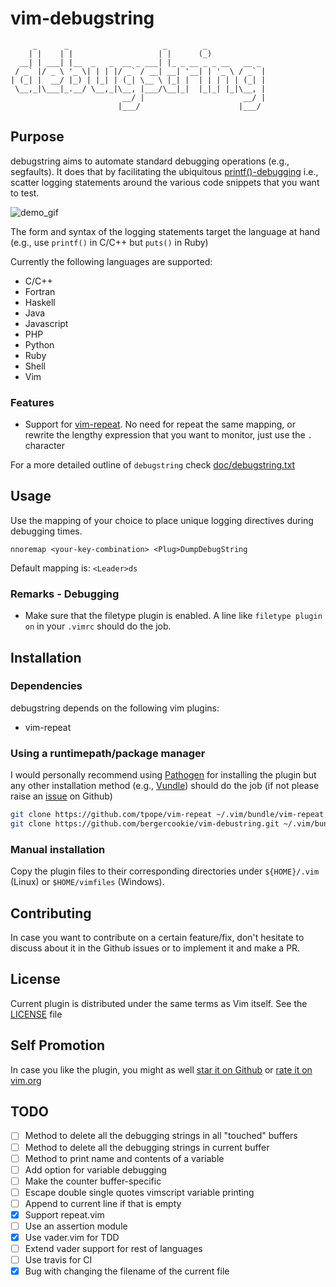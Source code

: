 # vim-debugstring


```
     _      _                     _        _
    | |    | |                   | |      (_)
  __| | ___| |__  _   _  __ _ ___| |_ _ __ _ _ __   __ _
 / _` |/ _ \ '_ \| | | |/ _` / __| __| '__| | '_ \ / _` |
| (_| |  __/ |_) | |_| | (_| \__ \ |_| |  | | | | | (_| |
 \__,_|\___|_.__/ \__,_|\__, |___/\__|_|  |_|_| |_|\__, |
                         __/ |                      __/ |
                        |___/                      |___/

```

## Purpose

debugstring aims to automate standard debugging operations (e.g., segfaults).
It does that by facilitating the ubiquitous
[printf()-debugging](https://everything2.com/title/printf%28%29%20debugging)
i.e., scatter
logging statements around the various code snippets that you want to test.

![demo_gif](https://github.com/bergercookie/vim-debugstring/blob/master/misc/demo.gif)

The form and syntax of the logging statements target the language at hand
(e.g., use `printf()` in C/C++ but `puts()` in Ruby)

Currently the following languages are supported:

- C/C++
- Fortran
- Haskell
- Java
- Javascript
- PHP
- Python
- Ruby
- Shell
- Vim

### Features


- Support for [vim-repeat](https://github.com/tpope/vim-repeat). No
    need for repeat the same mapping, or rewrite the lengthy expression that you
    want to monitor, just use the `.` character

For a more detailed outline of `debugstring` check
[doc/debugstring.txt](https://github.com/bergercookie/vim-debugstring/blob/master/doc/debugstring.txt)

## Usage

Use the mapping of your choice to place unique logging directives during
debugging times.

```vim
nnoremap <your-key-combination> <Plug>DumpDebugString
```

Default mapping is: `<Leader>ds`

### Remarks - Debugging

* Make sure that the filetype plugin is enabled. A line like `filetype plugin on` in
    your `.vimrc` should do the job.


## Installation

### Dependencies

debugstring depends on the following vim plugins:

- vim-repeat

### Using a runtimepath/package manager

I would personally recommend using [Pathogen](https://github.com/tpope/vim-pathogen/) for
installing the plugin but any other installation method (e.g.,
[Vundle](https://github.com/VundleVim/Vundle.vim)) should do the job (if not
please raise an
[issue](https://github.com/bergercookie/vim-debugstring/issues) on Github)

```bash
git clone https://github.com/tpope/vim-repeat ~/.vim/bundle/vim-repeat
git clone https://github.com/bergercookie/vim-debustring.git ~/.vim/bundle/vim-debugstring

```

### Manual installation

Copy the plugin files to their corresponding directories under `${HOME}/.vim`
(Linux) or `$HOME/vimfiles` (Windows).

## Contributing

In case you want to contribute on a certain feature/fix, don't hesitate to
discuss about it in the Github issues or to implement it and make a PR.

## License

Current plugin is distributed under the same terms as Vim itself. See the
[LICENSE](https://github.com/bergercookie/vim-debugstring/blob/master/LICENSE)
file

## Self Promotion

In case you like the plugin, you might as well [star it on
Github](https://github.com/bergercookie/vim-debugstring) or [rate it on
vim.org](https://vim.sourceforge.io/scripts/script.php?script_id=5634)

## TODO

- [ ] Method to delete all the debugging strings in all "touched" buffers
- [ ] Method to delete all the debugging strings in current buffer
- [ ] Method to print name and contents of a variable
- [ ] Add option for variable debugging
- [ ] Make the counter buffer-specific
- [ ] Escape double single quotes vimscript variable printing
- [ ] Append to current line if that is empty
- [x] Support repeat.vim
- [ ] Use an assertion module
- [x] Use vader.vim for TDD
- [ ] Extend vader support for rest of languages
- [ ] Use travis for CI
- [x] Bug with changing the filename of the current file

